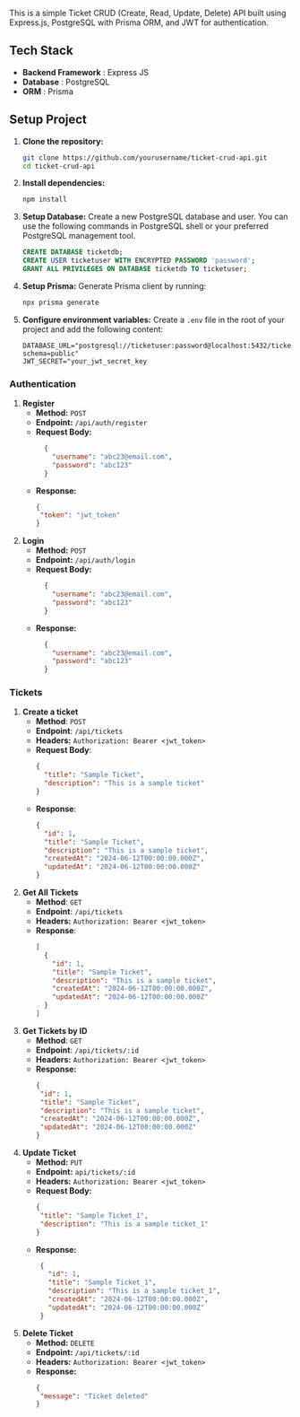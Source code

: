 This is a simple Ticket CRUD (Create, Read, Update, Delete) API built using Express.js, PostgreSQL with Prisma ORM, and JWT for authentication.
## Tech Stack
- **Backend Framework** : Express JS
- **Database** : PostgreSQL
- **ORM** : Prisma

## Setup Project
1. **Clone the repository:**
	```bash
	git clone https://github.com/yourusername/ticket-crud-api.git 
	cd ticket-crud-api
	```
1. **Install dependencies:**
	```bash
	npm install
	```
1. **Setup Database:**
	Create a new PostgreSQL database and user. You can use the following commands in PostgreSQL shell or your preferred PostgreSQL management tool.
	```sql
	CREATE DATABASE ticketdb;
	CREATE USER ticketuser WITH ENCRYPTED PASSWORD 'password';
	GRANT ALL PRIVILEGES ON DATABASE ticketdb TO ticketuser;
	```
1. **Setup Prisma:**
	Generate Prisma client by running:
	```bash
	npx prisma generate
	```
5. **Configure environment variables:** 
	Create a `.env` file in the root of your project and add the following content:
	```plaintext
	DATABASE_URL="postgresql://ticketuser:password@localhost:5432/ticketdb? schema=public"
	JWT_SECRET="your_jwt_secret_key
	```
### Authentication
1. **Register**
	- **Method:** `POST`
	- **Endpoint:** `/api/auth/register`
	- **Request Body:**
		```JSon
		  { 
		    "username": "abc23@email.com", 
		    "password": "abc123"
		  }
		```
	- **Response:**
		 ```JSON
		 {
		  "token": "jwt_token"
		 }
		```
1. **Login**
	- **Method:** `POST`
	- **Endpoint:** `/api/auth/login`
	- **Request Body:**
		```JSon
		  { 
		    "username": "abc23@email.com", 
		    "password": "abc123"
		  }
		```
	 - **Response:**
		```JSon
		  { 
		    "username": "abc23@email.com", 
		    "password": "abc123"
		  }
		```
### Tickets
1. **Create a ticket**
	- **Method**: `POST`
	- **Endpoint**: `/api/tickets`
	- **Headers:** `Authorization: Bearer <jwt_token>`
	- **Request Body**:
		```JSON
		{
		  "title": "Sample Ticket",
		  "description": "This is a sample ticket"
		}
		```
	- **Response**:
		```JSON
		{
		  "id": 1,
		  "title": "Sample Ticket",
		  "description": "This is a sample ticket",
		  "createdAt": "2024-06-12T00:00:00.000Z",
		  "updatedAt": "2024-06-12T00:00:00.000Z"
		}
		```
1. **Get All Tickets**
	- **Method**: `GET`
	- **Endpoint**: `/api/tickets`
	- **Headers:** `Authorization: Bearer <jwt_token>`
	- **Response**:
		```JSON
		[
		  {
		    "id": 1,
		    "title": "Sample Ticket",
		    "description": "This is a sample ticket",
		    "createdAt": "2024-06-12T00:00:00.000Z",
		    "updatedAt": "2024-06-12T00:00:00.000Z"
		  }
		]
	
		```
1. **Get Tickets by ID**
	- **Method**: `GET`
	- **Endpoint**: `/api/tickets/:id`
	- **Headers:** `Authorization: Bearer <jwt_token>`
	- **Response:**
		```JSON
		{
		 "id": 1,
		 "title": "Sample Ticket",
		 "description": "This is a sample ticket",
		 "createdAt": "2024-06-12T00:00:00.000Z",
		 "updatedAt": "2024-06-12T00:00:00.000Z"
		}
		```
1. **Update Ticket**
   - **Method:** `PUT`
   - **Endpoint:** `api/tickets/:id`
   - **Headers:** `Authorization: Bearer <jwt_token>`
   - **Request Body:**
	  ```JSON
	  {
	   "title": "Sample Ticket_1",
	   "description": "This is a sample ticket_1"
	  }
		```
   - **Response:**
	   ```JSON
		{
		  "id": 1,
		  "title": "Sample Ticket_1",
		  "description": "This is a sample ticket_1",
		  "createdAt": "2024-06-12T00:00:00.000Z",
		  "updatedAt": "2024-06-12T00:00:00.000Z"
		}
		```
1. **Delete Ticket**
	- **Method:** `DELETE`
	- **Endpoint:** `/api/tickets/:id`
	- **Headers:** `Authorization: Bearer <jwt_token>`
	- **Response:**
		```JSON
		{
		 "message": "Ticket deleted" 
		}
		```
